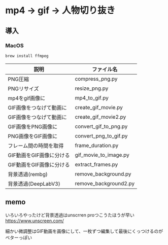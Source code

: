 # mp4 -> gif -> 人物切り抜き

## 導入

### MacOS

```sh
brew install ffmpeg
```

| 説明 | ファイル名 |
|----------|----------|
| PNG圧縮 | compress_png.py |
| PNGリサイズ | resize_png.py |
| mp4をgif画像に | mp4_to_gif.py|
| GIF画像をつなげて動画に | create_gif_movie.py |
| GIF画像をつなげて動画に | create_gif_movie2.py |
| GIF画像をPNG画像に | convert_gif_to_png.py |
| PNG画像をGIF画像に | convert_png_to_gif.py |
| フレーム間の時間を取得 | frame_duration.py |
| GIF動画をGIF画像に分ける | gif_movie_to_image.py |
| GIF動画をGIF画像に分ける | extract_frames.py |
| 背景透過(rembg) | remove_background.py |
| 背景透過(DeepLabV3) | remove_background2.py |

## memo

いろいろやったけど背景透過はunscrren proつこうたほうが早い
https://www.unscreen.com/

細かい微調整はGIF動画を画像にして、一枚ずつ編集して最後にくっつけるのがベターっぽい
